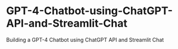 # GPT-4-Chatbot-using-ChatGPT-API-and-Streamlit-Chat
Building a GPT-4 Chatbot using ChatGPT API and Streamlit Chat 
